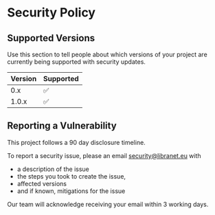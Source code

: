 # Security Policy

## Supported Versions

Use this section to tell people about which versions of your project are
currently being supported with security updates.

| Version | Supported          |
| ------- | ------------------ |
| 0.x     | :white_check_mark: |
| 1.0.x   | :white_check_mark: |

## Reporting a Vulnerability

This project follows a 90 day disclosure timeline.

To report a security issue, please an email security@libranet.eu with

- a description of the issue
- the steps you took to create the issue,
- affected versions
- and if known, mitigations for the issue

Our team will acknowledge receiving your email within 3 working days.